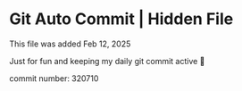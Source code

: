 # Git Auto Commit | Hidden File

This file was added Feb 12, 2025

Just for fun and keeping my daily git commit active 🤪

commit number: 320710

